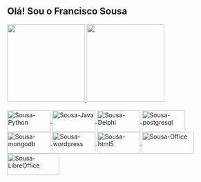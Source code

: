 ## Olá! Sou o Francisco Sousa
<!-- https://github.com/alexandresanlim/Badges4-README.md-Profile -->
 <div>
  <a href="https://github.com/sousadm">
  <img height="180em" src="https://github-readme-stats.vercel.app/api?username=sousadm&show_icons=true&theme=dracula&include_all_commits=true&count_private=true"/>
  <img height="180em" src="https://github-readme-stats.vercel.app/api/top-langs/?username=sousadm&layout=compact&langs_count=7&theme=dracula"/>
</div>

 <div style="display: inline_block"><br>
  <img align="center" alt="Sousa-Python" height="50" width="100" src="https://img.shields.io/badge/Python-3776AB?style=for-the-badge&logo=python&logoColor=white">
  <img align="center" alt="Sousa-Java" height="50" width="100" src="https://img.shields.io/badge/Java-ED8B00?style=for-the-badge&logo=java&logoColor=white">
  <img align="center" alt="Sousa-Delphi" height="50" width="100" src="https://img.shields.io/badge/Delphi-B22222?style=for-the-badge&logo=delphi&logoColor=white">
  <img align="center" alt="Sousa-postgresql" height="50" width="100" src="https://img.shields.io/badge/PostgreSQL-316192?style=for-the-badge&logo=postgresql&logoColor=white">
<img align="center" alt="Sousa-mongodb" height="50" width="100" src="https://img.shields.io/badge/MongoDB-4EA94B?style=for-the-badge&logo=mongodb&logoColor=white">   <img align="center" alt="Sousa-wordpress" height="50" width="100" src="https://img.shields.io/badge/Wordpress-21759B?style=for-the-badge&logo=wordpress&logoColor=white">
  <img align="center" alt="Sousa-html5" height="50" width="100" src="https://img.shields.io/badge/HTML5-E34F26?style=for-the-badge&logo=html5&logoColor=white">
 <img align="center" alt="Sousa-Office" height="50" width="120" src="https://img.shields.io/badge/Microsoft_Office-D83B01?style=for-the-badge&logo=microsoft-office&logoColor=white">
<img align="center" alt="Sousa-LibreOffice" height="50" width="120" src="https://img.shields.io/badge/LibreOffice-18A303?style=for-the-badge&logo=LibreOffice&logoColor=white"> 
</div>
  
 
##
